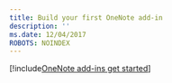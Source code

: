 ```yaml
---
title: Build your first OneNote add-in
description: ''
ms.date: 12/04/2017
ROBOTS: NOINDEX
---
```


[!include[OneNote add-ins get started](../includes/file-get-started-onenote.md)]
